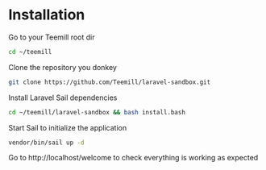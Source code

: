# Installation

Go to your Teemill root dir
```bash
cd ~/teemill
```

Clone the repository you donkey

```bash
git clone https://github.com/Teemill/laravel-sandbox.git
```

Install Laravel Sail dependencies

```bash
cd ~/teemill/laravel-sandbox && bash install.bash
```

Start Sail to initialize the application

```bash
vendor/bin/sail up -d
```

Go to http://localhost/welcome to check everything is working as expected

